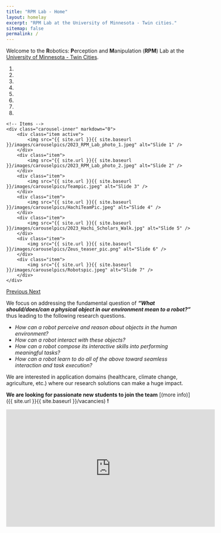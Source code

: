```yaml
---
title: "RPM Lab - Home"
layout: homelay
excerpt: "RPM Lab at the University of Minnesota - Twin cities."
sitemap: false
permalink: /
---
```


Welcome to the **R**obotics: **P**erception and **M**anipulation (**RPM**) Lab at the [University of Minnesota - Twin Cities](https://twin-cities.umn.edu/).

<div markdown="0" id="carousel" class="carousel slide" data-ride="carousel" data-interval="5000" data-pause="hover" >
    <!-- Menu -->
    <ol class="carousel-indicators">
        <li data-target="#carousel" data-slide-to="0" class="active"></li>
        <li data-target="#carousel" data-slide-to="1"></li>
        <li data-target="#carousel" data-slide-to="2"></li>
        <li data-target="#carousel" data-slide-to="3"></li>
        <li data-target="#carousel" data-slide-to="4"></li>
        <li data-target="#carousel" data-slide-to="5"></li>
        <li data-target="#carousel" data-slide-to="6"></li>
        <li data-target="#carousel" data-slide-to="7"></li>
        <!-- <li data-target="#carousel" data-slide-to="6"></li> -->
        <!-- <li data-target="#carousel" data-slide-to="6"></li> -->
    </ol>

    <!-- Items -->
    <div class="carousel-inner" markdown="0">
        <div class="item active">
            <img src="{{ site.url }}{{ site.baseurl }}/images/carouselpics/2023_RPM_Lab_photo_1.jpeg" alt="Slide 1" />
        </div>
        <div class="item">
            <img src="{{ site.url }}{{ site.baseurl }}/images/carouselpics/2023_RPM_Lab_photo_2.jpeg" alt="Slide 2" />
        </div>
        <div class="item">
            <img src="{{ site.url }}{{ site.baseurl }}/images/carouselpics/Teampic.jpeg" alt="Slide 3" />
        </div>
        <div class="item">
            <img src="{{ site.url }}{{ site.baseurl }}/images/carouselpics/HachiTeamPic.jpeg" alt="Slide 4" />
        </div>
        <div class="item">
            <img src="{{ site.url }}{{ site.baseurl }}/images/carouselpics/2023_Hachi_Scholars_Walk.jpg" alt="Slide 5" />
        </div>
        <div class="item">
            <img src="{{ site.url }}{{ site.baseurl }}/images/carouselpics/Zeus_teaser_pic.png" alt="Slide 6" />
        </div>
        <div class="item">
            <img src="{{ site.url }}{{ site.baseurl }}/images/carouselpics/Robotspic.jpeg" alt="Slide 7" />
        </div>
    </div>
  <a class="left carousel-control" href="#carousel" role="button" data-slide="prev">
    <span class="glyphicon glyphicon-chevron-left" aria-hidden="true"></span>
    <span class="sr-only">Previous</span>
  </a>
  <a class="right carousel-control" href="#carousel" role="button" data-slide="next">
    <span class="glyphicon glyphicon-chevron-right" aria-hidden="true"></span>
    <span class="sr-only">Next</span>
  </a>
</div>

We focus on addressing the fundamental question of _**“What should/does/can a physical object in our environment mean to a robot?”**_ thus leading to the following research questions.
- _How can a robot perceive and reason about objects in the human environment?_
- _How can a robot interact with these objects?_
- _How can a robot compose its interactive skills into performing meaningful tasks?_
- _How can a robot learn to do all of the above toward seamless interaction and task execution?_

We are interested in application domains (healthcare, climate change, agriculture, etc.) where our research solutions can make a huge impact. 

**We are  looking for passionate new students to join the team** [(more info)]({{ site.url }}{{ site.baseurl }}/vacancies) **!**

<iframe width="560" height="315" src="https://www.youtube.com/embed/videoseries?si=HLXzsobvgO2kZWnN&amp;list=PLTsIawN-nKXLhZiJB8Ry0LDiD4CObrAZk" title="YouTube video player" frameborder="0" allow="accelerometer; autoplay; clipboard-write; encrypted-media; gyroscope; picture-in-picture; web-share" allowfullscreen></iframe>
